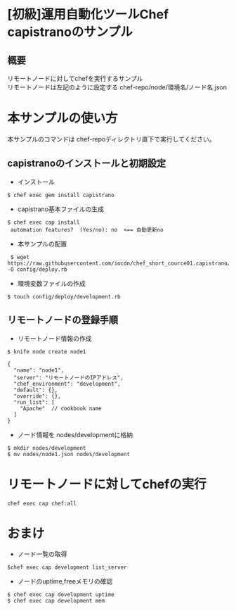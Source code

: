 # [初級]運用自動化ツールChef capistranoのサンプル

## 概要

リモートノードに対してchefを実行するサンプル     
リモートノードは左記のように設定する chef-repo/node/環境名/ノード名.json

# 本サンプルの使い方
本サンプルのコマンドは chef-repoディレクトリ直下で実行してください。

## capistranoのインストールと初期設定
- インストール

```
$ chef exec gem install capistrano
```

- capistrano基本ファイルの生成

```
$ chef exec cap install
 automation features?  (Yes/no): no  <== 自動更新no
```

- 本サンプルの配置
```
 $ wget https://raw.githubusercontent.com/iocdn/chef_short_cource01.capistrano/master/config/deploy.rb  -O config/deploy.rb
```

- 環境変数ファイルの作成
```
$ touch config/deploy/development.rb
```
## リモートノードの登録手順
- リモートノード情報の作成
```
$ knife node create node1

{
  "name": "node1",
  "server": "リモートノードのIPアドレス",
  "chef_environment": "development",
  "default": {},
  "override": {},
  "run_list": [
    "Apache"  // cookbook name
  ]
}
```
- ノード情報を nodes/developmentに格納
```
$ mkdir nodes/development
$ mv nodes/node1.json nodes/development
```

# リモートノードに対してchefの実行
```
chef exec cap chef:all
```

# おまけ
- ノード一覧の取得
```
$chef exec cap development list_server
```
- ノードのuptime,freeメモリの確認
```
$ chef exec cap development uptime
$ chef exec cap development mem
```
